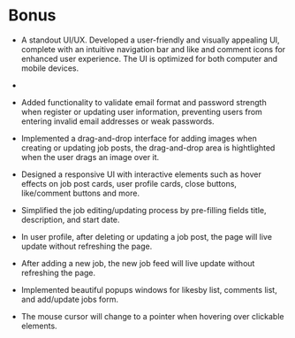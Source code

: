 # Bonus

- A standout UI/UX. Developed a user-friendly and visually appealing UI, complete with an intuitive navigation bar and like and comment icons for enhanced user experience. The UI is optimized for both computer and mobile devices.
-
- Added functionality to validate email format and password strength when register or updating user information, preventing users from entering invalid email addresses or weak passwords.

- Implemented a drag-and-drop interface for adding images when creating or updating job posts, the drag-and-drop area is hightlighted when the user drags an image over it.

- Designed a responsive UI with interactive elements such as hover effects on job post cards, user profile cards, close buttons, like/comment buttons and more.

- Simplified the job editing/updating process by pre-filling fields title, description, and start date.

- In user profile, after deleting or updating a job post, the page will live update without refreshing the page.

- After adding a new job, the new job feed will live update without refreshing the page.

- Implemented beautiful popups windows for likesby list, comments list, and add/update jobs form.

- The mouse cursor will change to a pointer when hovering over clickable elements.
